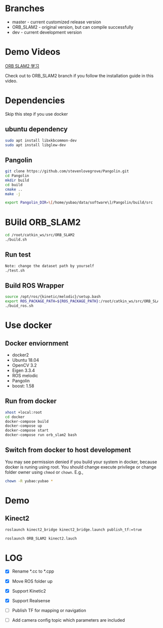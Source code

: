 # Branches

-   master - current customized release version
-   ORB\_SLAM2 - original version, but can compile successfully
-   dev - current development version

# Demo Videos

[ORB SLAM2 学习](https://www.bilibili.com/video/BV15J4116768/)

Check out to ORB\_SLAM2 branch if you follow the installation guide in this video.

# Dependencies

Skip this step if you use docker

## ubuntu dependency

```sh
sudo apt install libxkbcommon-dev
sudo apt install libglew-dev
```

## Pangolin

```sh
git clone https://github.com/stevenlovegrove/Pangolin.git
cd Pangolin
mkdir build
cd build
cmake ..
make -j

export Pangolin_DIR=\[/home/yubao/data/software\]/Pangolin/build/src
```

# BUild ORB_SLAM2

```sh
cd /root/catkin_ws/src/ORB_SLAM2
./build.sh
```

## Run test

```sh
Note: change the dataset path by yourself
./test.sh
```

## Build ROS Wrapper

```sh
source /opt/ros/{kinetic/melodic}/setup.bash
export ROS_PACKAGE_PATH=${ROS_PACKAGE_PATH}:/root/catkin_ws/src/ORB_SLAM2/Examples/ROS
./buid_ros.sh
```

# Use docker

## Docker enviornment

-   docker2
-   Ubuntu 18.04
-   OpenCV 3.2
-   Eigen 3.3.4
-   ROS melodic
-   Pangolin
-   boost: 1.58

## Run from  docker

```sh
xhost +local:root
cd docker
docker-compose build
docker-compose up
docker-compose start
docker-compose run orb_slam2 bash
```

## Switch from docker to host development

You may see permission denied if you build your system in docker, because docker is runing using root. You should change execute privilege or change folder owner using `chmod` or `chown`.
E.g.,

```sh
chown -R yubao:yubao *
```

# Demo
## Kinect2

```sh
roslaunch kinect2_bridge kinect2_bridge.launch publish_tf:=true

roslaunch ORB_SLAM2 kinect2.lauch
```

# LOG
- [x] Rename *.cc to *.cpp
- [x] Move ROS folder up
- [x] Support Kinetic2 
- [x] Support Realsense
- [ ] Publish TF for mapping or navigation
- [ ] Add camera config topic which parameters are included


